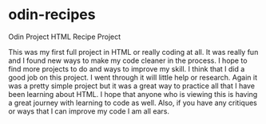 # odin-recipes
Odin Project HTML Recipe Project

This was my first full  project in HTML or really coding at all. It was really fun and I found new ways to make my code cleaner in the process. I hope to find more projects to do and ways to improve my skill. I think that I did a good job on this project. I went through it will little help or research. Again it was a pretty simple project but it was a great way to practice all that I have been learning about HTML. I hope that anyone who is viewing this is having a great journey with learning to code as well. Also, if you have any critiques or ways that I can improve my code I am all ears. 